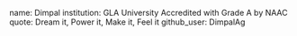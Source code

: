 

name: Dimpal
institution: GLA University Accredited with Grade A by NAAC
quote: Dream it, Power it, Make it, Feel it
github_user:  DimpalAg
